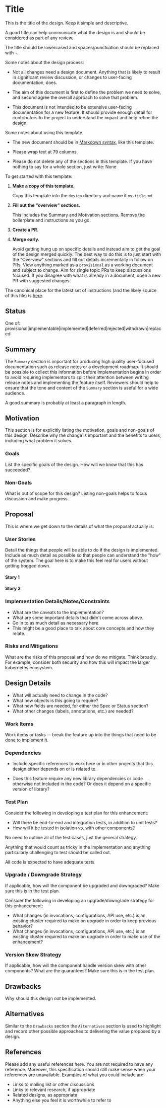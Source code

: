 <!--
 This work is licensed under a Creative Commons Attribution 3.0
 Unported License.

 http://creativecommons.org/licenses/by/3.0/legalcode
-->

# Title

This is the title of the design.
Keep it simple and descriptive.

A good title can help communicate what the design is and should be
considered as part of any review.

The title should be lowercased and spaces/punctuation should be
replaced with `-`.

Some notes about the design process:

- Not all changes need a design document. Anything that is likely to
  result in significant review discussion, or changes to user-facing
  documentation, does.

- The aim of this document is first to define the problem we need to
  solve, and second agree the overall approach to solve that problem.

- This document is not intended to be extensive user-facing
  documentation for a new feature. It should provide enough detail for
  contributors to the project to understand the impact and help refine
  the design.

Some notes about using this template:

- The new document should be in [Markdown
  syntax](https://daringfireball.net/projects/markdown/syntax), like
  this template.

- Please wrap text at 79 columns.

- Please do not delete any of the sections in this template.  If you have
  nothing to say for a whole section, just write: None

To get started with this template:

1. **Make a copy of this template.**

    Copy this template into the `design` directory and name it
    `my-title.md`.

1. **Fill out the "overview" sections.**

    This includes the Summary and Motivation sections. Remove the
    boilerplate and instructions as you go.

1. **Create a PR.**

1. **Merge early.**

    Avoid getting hung up on specific details and instead aim to get
    the goal of the design merged quickly.  The best way to do this is
    to just start with the "Overview" sections and fill out details
    incrementally in follow on PRs.  View anything marked as a
    `provisional` as a working document and subject to change.  Aim
    for single topic PRs to keep discussions focused.  If you disagree
    with what is already in a document, open a new PR with suggested
    changes.

The canonical place for the latest set of instructions (and the likely
source of this file) is [here](/designs/_template.md).

## Status

One of: provisional|implementable|implemented|deferred|rejected|withdrawn|replaced

## Summary

The `Summary` section is important for producing high quality
user-focused documentation such as release notes or a development
roadmap.  It should be possible to collect this information before
implementation begins in order to avoid requiring implementors to
split their attention between writing release notes and implementing
the feature itself.  Reviewers should help to ensure that the tone and
content of the `Summary` section is useful for a wide audience.

A good summary is probably at least a paragraph in length.

## Motivation

This section is for explicitly listing the motivation, goals and
non-goals of this design.  Describe why the change is important and
the benefits to users, including what problem it solves.

### Goals

List the specific goals of the design.
How will we know that this has succeeded?

### Non-Goals

What is out of scope for this design?
Listing non-goals helps to focus discussion and make progress.

## Proposal

This is where we get down to the details of what the proposal actually is.

### User Stories

<!-- This section is optional. Remove it if you are not filling it in. -->

Detail the things that people will be able to do if the design is
implemented.  Include as much detail as possible so that people can
understand the "how" of the system.  The goal here is to make this
feel real for users without getting bogged down.

#### Story 1

#### Story 2

### Implementation Details/Notes/Constraints

- What are the caveats to the implementation?
- What are some important details that didn't come across above.
- Go in to as much detail as necessary here.
- This might be a good place to talk about core concepts and how they relate.

### Risks and Mitigations

What are the risks of this proposal and how do we mitigate.  Think
broadly.  For example, consider both security and how this will impact
the larger kubernetes ecosystem.

## Design Details

- What will actually need to change in the code?
- What new objects is this going to require?
- What new fields are needed, for either the Spec or Status section?
- What other changes (labels, annotations, etc.) are needed?

### Work Items

Work items or tasks -- break the feature up into the things that need to be
done to implement it.

### Dependencies

- Include specific references to work here or in other projects that
  this design either depends on or is related to.

- Does this feature require any new library dependencies or code
  otherwise not included in the code? Or does it depend on a specific
  version of library?

### Test Plan

Consider the following in developing a test plan for this enhancement:

- Will there be end-to-end and integration tests, in addition to unit
  tests?
- How will it be tested in isolation vs. with other components?

No need to outline all of the test cases, just the general strategy.

Anything that would count as tricky in the implementation and anything
particularly challenging to test should be called out.

All code is expected to have adequate tests.

### Upgrade / Downgrade Strategy

If applicable, how will the component be upgraded and downgraded? Make
sure this is in the test plan.

Consider the following in developing an upgrade/downgrade strategy for
this enhancement:

- What changes (in invocations, configurations, API use, etc.) is an
  existing cluster required to make on upgrade in order to keep
  previous behavior?
- What changes (in invocations, configurations, API use, etc.) is an
  existing cluster required to make on upgrade in order to make use of
  the enhancement?

### Version Skew Strategy

If applicable, how will the component handle version skew with other
components? What are the guarantees? Make sure this is in the test
plan.

## Drawbacks

Why should this design _not_ be implemented.

## Alternatives

Similar to the `Drawbacks` section the `Alternatives` section is used
to highlight and record other possible approaches to delivering the
value proposed by a design.

## References

Please add any useful references here. You are not required to have any
reference. Moreover, this specification should still make sense when your
references are unavailable. Examples of what you could include are:

- Links to mailing list or other discussions
- Links to relevant research, if appropriate
- Related designs, as appropriate
- Anything else you feel it is worthwhile to refer to
